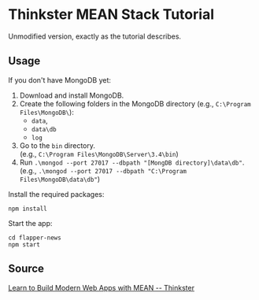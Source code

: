 # Thinkster MEAN Stack Tutorial

Unmodified version, exactly as the tutorial describes.

## Usage

If you don't have MongoDB yet:
1. Download and install MongoDB.
2. Create the following folders in the MongoDB directory (e.g., `C:\Program Files\MongoDB\`):
	* `data`,
	* `data\db`
	* `log`
3. Go to the `bin` directory.
<br />(e.g., `C:\Program Files\MongoDB\Server\3.4\bin`)
4. Run `.\mongod --port 27017 --dbpath "[MongDB directory]\data\db"`.
<br />(e.g., `.\mongod --port 27017 --dbpath "C:\Program Files\MongoDB\data\db"`)

Install the required packages:

````
npm install
````

Start the app:

````
cd flapper-news
npm start
````

## Source
[Learn to Build Modern Web Apps with MEAN -- Thinkster](https://thinkster.io/tutorials/mean-stack)